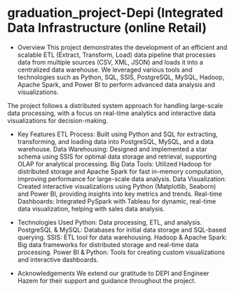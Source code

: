 ﻿# graduation_project-Depi (Integrated Data Infrastructure (online Retail)
 
- Overview
This project demonstrates the development of an efficient and scalable ETL (Extract, Transform, Load) data pipeline that processes data from multiple sources (CSV, XML, JSON) and loads it into a centralized data warehouse.
 We leveraged various tools and technologies such as Python, SQL, SSIS, PostgreSQL, MySQL, Hadoop, Apache Spark, and Power BI to perform advanced data analysis and visualizations.

The project follows a distributed system approach for handling large-scale data processing, with a focus on real-time analytics and interactive data visualizations for decision-making.

- Key Features
ETL Process: Built using Python and SQL for extracting, transforming, and loading data into PostgreSQL, MySQL, and a data warehouse.
Data Warehousing: Designed and implemented a star schema using SSIS for optimal data storage and retrieval, supporting OLAP for analytical processing.
Big Data Tools: Utilized Hadoop for distributed storage and Apache Spark for fast in-memory computation, improving performance for large-scale data analysis.
Data Visualization: Created interactive visualizations using Python (Matplotlib, Seaborn) and Power BI, providing insights into key metrics and trends.
Real-time Dashboards: Integrated PySpark with Tableau for dynamic, real-time data visualization, helping with sales data analysis.

- Technologies Used
Python: Data processing, ETL, and analysis.
PostgreSQL & MySQL: Databases for initial data storage and SQL-based querying.
SSIS: ETL tool for data warehousing.
Hadoop & Apache Spark: Big data frameworks for distributed storage and real-time data processing.
Power BI & Python: Tools for creating custom visualizations and interactive dashboards.

- Acknowledgements
We extend our gratitude to DEPI and Engineer Hazem for their support and guidance throughout the project.


  
